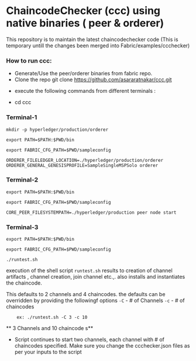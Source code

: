 # ChaincodeChecker (ccc) using native binaries ( peer & orderer)

This repository is to maintain the latest chaincodechecker code (This is temporary untill the changes been merged into Fabric/examples/ccchecker)

### How to run ccc:

* Generate/Use the peer/orderer binaries from fabric repo. 
* Clone the repo 
  git clone https://github.com/asararatnakar/ccc.git

- execute the following commands from different terminals :
* cd ccc

### Terminal-1

```
mkdir -p hyperledger/production/orderer

export PATH=$PATH:$PWD/bin

export FABRIC_CFG_PATH=$PWD/sampleconfig

ORDERER_FILELEDGER_LOCATION=./hyperledger/production/orderer ORDERER_GENERAL_GENESISPROFILE=SampleSingleMSPSolo orderer
```

### Terminal-2

```
export PATH=$PATH:$PWD/bin

export FABRIC_CFG_PATH=$PWD/sampleconfig

CORE_PEER_FILESYSTEMPATH=./hyperledger/production peer node start

```

### Terminal-3

```
export PATH=$PATH:$PWD/bin

export FABRIC_CFG_PATH=$PWD/sampleconfig

./runtest.sh
```
 execution of the shell script `runtest.sh` results to creation of channel artifacts , channel creation,  join channel etc.,. 
  also installs and instantiates the chaincode.

 This defaults to 2 channels and 4 chaincodes. the defaults can be overridden by providing the followingf options 
  ` -C `  - # of Channels
  ` -c `  - # of chaincodes

```
	ex: ./runtest.sh -C 3 -c 10
```

** 3 Channels and 10 chaincode s**

* Script continues to start two channels, each channel with # of chaincodes specified.
  Make sure you change the ccchecker<N>.json files as per your inputs to the script
